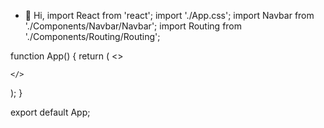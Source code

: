 - 👋 Hi, import React from 'react';
import './App.css';
import Navbar from './Components/Navbar/Navbar';
import Routing from './Components/Routing/Routing';

function App() {
  return (
    <>
      <Navbar/>
      <Routing/>
      
    </>
  );
}

export default App;


